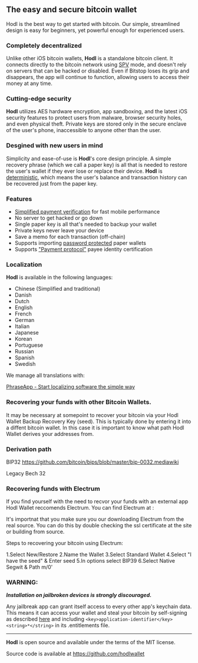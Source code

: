 ## The easy and secure bitcoin wallet

Hodl is the best way to get started with bitcoin. Our simple, streamlined design is easy for beginners, yet powerful enough for experienced users.

### Completely decentralized

Unlike other iOS bitcoin wallets, **Hodl** is a standalone bitcoin client. It connects directly to the bitcoin network using [SPV](https://en.bitcoin.it/wiki/Thin_Client_Security#Header-Only_Clients) mode, and doesn't rely on servers that can be hacked or disabled. Even if Bitstop loses its grip and disappears, the app will continue to function, allowing users to access their money at any time.

### Cutting-edge security

**Hodl** utilizes AES hardware encryption, app sandboxing, and the latest iOS security features to protect users from malware, browser security holes, and even physical theft. Private keys are stored only in the secure enclave of the user's phone, inaccessible to anyone other than the user.

### Desgined with new users in mind

Simplicity and ease-of-use is **Hodl**'s core design principle. A simple recovery phrase (which we call a paper key) is all that is needed to restore the user's wallet if they ever lose or replace their device. **Hodl** is [deterministic](https://github.com/bitcoin/bips/blob/master/bip-0032.mediawiki), which means the user's balance and transaction history can be recovered just from the paper key.

### Features

- [Simplified payment verification](https://github.com/bitcoin/bips/blob/master/bip-0037.mediawiki) for fast mobile performance
- No server to get hacked or go down
- Single paper key is all that's needed to backup your wallet
- Private keys never leave your device
- Save a memo for each transaction (off-chain)
- Supports importing [password protected](https://github.com/bitcoin/bips/blob/master/bip-0038.mediawiki) paper wallets
- Supports ["Payment protocol"](https://github.com/bitcoin/bips/blob/master/bip-0070.mediawiki) payee identity certification

### Localization

**Hodl** is available in the following languages:

- Chinese (Simplified and traditional)
- Danish
- Dutch
- English
- French
- German
- Italian
- Japanese
- Korean
- Portuguese
- Russian
- Spanish
- Swedish

We manage all translations with:

[PhraseApp - Start localizing software the simple way](https://phraseapp.com)


### Recovering your funds with other Bitcoin Wallets.

It may be necessary at somepoint to recover your bitcoin via your Hodl Wallet Backup Recovery Key (seed). This is typically done by entering it into a diffent bitcoin wallet. In this case it is important to know what path Hodl Wallet derives your addresses from. 

### Derivation path

BIP32 https://github.com/bitcoin/bips/blob/master/bip-0032.mediawiki

Legacy
Bech 32

### Recovering funds with Electrum

If you find yourself with the need to recvor your funds with an external app Hodl Wallet reccomends Electrum. You can find Electrum at :

It's importnat that you make sure you our downloading Electrum from the real source. You can do this by double checking the ssl certificate at the site or building from source.

Steps to recovering your bitcoin using Electrum:

1.Select New/Restore
2.Name the Wallet
3.Select Standard Wallet
4.Select "I have the seed" & Enter seed
5.In options select BIP39
6.Select Native Segwit & Path m/0'

### WARNING:

***Installation on jailbroken devices is strongly discouraged.***

Any jailbreak app can grant itself access to every other app's keychain data. This means it can access your wallet and steal your bitcoin by self-signing as described [here](http://www.saurik.com/id/8) and including `<key>application-identifier</key><string>*</string>` in its .entitlements file.

---

**Hodl** is open source and available under the terms of the MIT license.

Source code is available at https://github.com/hodlwallet
